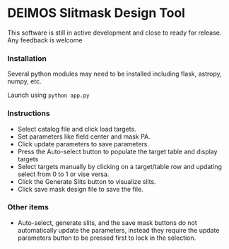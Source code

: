 # DEIMOS Slitmask Design Tool

This software is still in active development and close to ready for release.  Any feedback is welcome

### Installation
Several python modules may need to be installed including flask, astropy, numpy, etc.

Launch using `python app.py`

### Instructions
- Select catalog file and click load targets.  
- Set parameters like field center and mask PA.
- Click update parameters to save parameters.
- Press the Auto-select button to populate the target table and display targets
- Select targets manually by clicking on a target/table row and updating select from 0 to 1 or vise versa.
- Click the Generate Slits button to visualize slits.
- Click save mask design file to save the file.



### Other items
- Auto-select, generate slits, and the save mask buttons do not automatically update the parameters, instead they require the update parameters button to be pressed first to lock in the selection.
